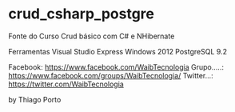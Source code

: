 crud_csharp_postgre
===================

Fonte do Curso Crud básico com C# e NHibernate

Ferramentas
Visual Studio Express Windows 2012
PostgreSQL 9.2



Facebook: https://www.facebook.com/WaibTecnologia
Grupo.....: https://www.facebook.com/groups/WaibTecnologia/
Twitter...:   https://twitter.com/WaibTecnologia



by Thiago Porto
